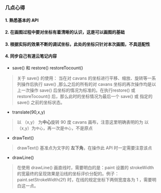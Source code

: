 ### 几点心得

#### 1. 熟悉基本的 API

#### 2. 在画图过程中要对坐标有着清晰的认识，这是可以画图的基础

#### 3. 根据实际的效果不断的调试坐标，此处的坐标只针对本次画图，不具适配性


#### 4. 同步自己有道云笔记内容

* save() 和 restore() restoreTocount()
> 关于 save() 的使用：
当在对 cavans 的坐标进行平移、缩放、旋转等一系列操作后执行 save() ,那么之后的所有的对 cavans 坐标的再次操作均是以上一次操作 save() 后坐标的情况为标准的。在执行restore() 或 restoreTocount() 后，那么此时的坐标情况为最后一个 save() 或 指定的save() 之前的坐标状态。


* translate(90,x,y)
> 以 （x,y） 为**中心**旋转 90 度 cavans 画布，注意这里明确表明的为 以 （x,y）为`中心`，再一次是`中心`，不是原点


* drawText()
> drawText() 基准点为文字的 **左下角**，在操作此 API 时一定需要注意该点


* drawLine()
> 在使用 drawLine() 画直线时，需要明白的是：paint 设置的 strokeWidth 的宽最终的呈现效果是沿线的坐标评价分配的。例子：paint.setStrokeWidth(2f) 时，在线的规定坐标下两侧宽度各为 1 ，需要明白这一点。

